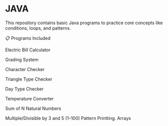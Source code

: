 # JAVA
This repository contains basic Java programs to practice core concepts like conditions, loops, and patterns.

📋 Programs Included

Electric Bill Calculator

Grading System

Character Checker

Triangle Type Checker

Day Type Checker

Temperature Converter

Sum of N Natural Numbers

Multiple/Divisible by 3 and 5 (1–100)
Pattern Printting.
Arrays
